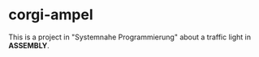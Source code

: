# corgi-ampel
This is a project in "Systemnahe Programmierung" about a traffic light in **ASSEMBLY**.
